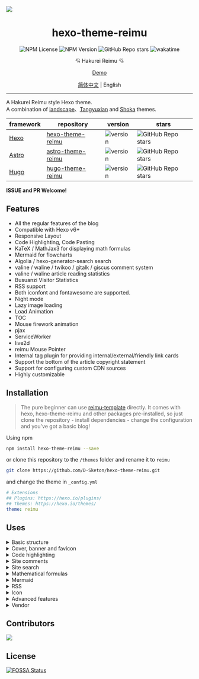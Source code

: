 <img src="https://fastly.jsdelivr.net/gh/D-Sketon/hexo-theme-reimu@main/_screenshot/Reimu_dark.png"/>
<div align = center>
  <h1>hexo-theme-reimu</h1>
  <img alt="NPM License" src="https://img.shields.io/npm/l/hexo-theme-reimu">
  <img alt="NPM Version" src="https://img.shields.io/npm/v/hexo-theme-reimu">
  <img alt="GitHub Repo stars" src="https://img.shields.io/github/stars/D-Sketon/hexo-theme-reimu">
  <img src="https://wakatime.com/badge/user/a6ea8444-9e83-48bb-9744-09a19ac07114/project/fe59c195-6633-4ee8-89c0-e1b24fa1fff4.svg" alt="wakatime">
  <p align="center">
  💘 Hakurei Reimu 💘
  </p>

[Demo](https://d-sketon.github.io)

[简体中文](https://github.com/D-Sketon/hexo-theme-reimu/blob/main/README.md) | English

</div>

---

A Hakurei Reimu style Hexo theme.  
A combination of [landscape](https://github.com/hexojs/hexo-theme-landscape)、[Tangyuxian](https://github.com/tangyuxian/hexo-theme-tangyuxian) and [Shoka](https://github.com/amehime/hexo-theme-shoka) themes.

|framework|repository|version|stars|
|-|-|-|-|
|[Hexo](https://hexo.io/)|[hexo-theme-reimu](https://github.com/D-Sketon/hexo-theme-reimu)|<img alt="version" src="https://img.shields.io/badge/dynamic/json?url=https%3A%2F%2Fgithub.com%2FD-Sketon%2Fhexo-theme-reimu%2Fraw%2Fmain%2Fpackage.json&query=%24.version&label=version">|<img alt="GitHub Repo stars" src="https://img.shields.io/github/stars/D-Sketon/hexo-theme-reimu">|
|[Astro](https://astro.build)|[astro-theme-reimu](https://github.com/D-Sketon/astro-theme-reimu)|<img alt="version" src="https://img.shields.io/badge/dynamic/json?url=https%3A%2F%2Fgithub.com%2FD-Sketon%2Fastro-theme-reimu%2Fraw%2Fmain%2Fpackage.json&query=%24.version&label=version">|<img alt="GitHub Repo stars" src="https://img.shields.io/github/stars/D-Sketon/astro-theme-reimu">|
|[Hugo](https://gohugo.io)|[hugo-theme-reimu](https://github.com/D-Sketon/hugo-theme-reimu)|<img alt="version" src="https://img.shields.io/badge/dynamic/json?url=https%3A%2F%2Fgithub.com%2FD-Sketon%2Fhugo-theme-reimu%2Fraw%2Fmain%2Fpackage.json&query=%24.version&label=version">|<img alt="GitHub Repo stars" src="https://img.shields.io/github/stars/D-Sketon/hugo-theme-reimu">|

**ISSUE and PR Welcome!**

## Features

- All the regular features of the blog
- Compatible with Hexo v6+
- Responsive Layout
- Code Highlighting, Code Pasting
- KaTeX / MathJax3 for displaying math formulas
- Mermaid for flowcharts
- Algolia / hexo-generator-search search
- valine / waline / twikoo / gitalk / giscus comment system
- valine / waline article reading statistics
- Busuanzi Visitor Statistics
- RSS support
- Both iconfont and fontawesome are supported.
- Night mode
- Lazy image loading
- Load Animation
- TOC
- Mouse firework animation
- pjax
- ServiceWorker
- live2d
- reimu Mouse Pointer
- Internal tag plugin for providing internal/external/friendly link cards
- Support the bottom of the article copyright statement
- Support for configuring custom CDN sources
- Highly customizable

## Installation

> The pure beginner can use [reimu-template](https://github.com/D-Sketon/reimu-template) directly. It comes with hexo, hexo-theme-reimu and other packages pre-installed, so just clone the repository - install dependencies - change the configuration and you've got a basic blog!

Using npm

```bash
npm install hexo-theme-reimu --save
```

or clone this repository to the `/themes` folder and rename it to `reimu`

```bash
git clone https://github.com/D-Sketon/hexo-theme-reimu.git
```

and change the theme in `_config.yml`

```yaml
# Extensions
## Plugins: https://hexo.io/plugins/
## Themes: https://hexo.io/themes/
theme: reimu
```

## Uses

<details>
<summary>Basic structure</summary>

### Basic structure

For correct display, please refer to `_example` and create separate `_data`, `about` and `friend` folders in `source`

#### \_data

- The `avatar` folder stores the author's avatar, named `avatar.webp` by default, and can be configured in the inner `_config.yml` as follows

```yaml
avatar: "avatar.webp"
```

- The `covers` folder stores the article covers
- The `covers.yml` file stores the article cover urls

#### about

`index.md` as the **about** page

#### friend

`index.md` as the **friends** page, fill in `_data.yml` with friend information to display the corresponding friend card on the page

</details>
<details>
<summary>Cover, banner and favicon</summary>

### Cover, banner and favicon

#### Cover

The logic for displaying the cover is as follows

- If the article's Front matter contains the url for cover, the article's header image and home page thumbnails display that url

```yaml
---
title: Hello World
cover: https://example.com
---
```

- If the article's Front matter contains cover as `false`, the article doesn't show the header image (it's still a random image on the front page)

```yaml
---
title: Hello World
cover: false
---
```

- If the article's Front matter contains cover as `rgb(xxx,xxx,xxx)`, the article's header image is the corresponding gradient solid color (still a random image on the front page)

```yaml
---
title: Hello World
cover: rgb(255,117,117)
---
```

- Otherwise, look for the `covers` folder and `covers.yml` and pick a random image from it
- If none of these files exist, display the banner

#### banner

The banner is stored in `themes/reimu/source/images/banner.webp` and can be modified in the inner `_config.yml`

```yaml
banner: "/images/banner.webp"
```

#### favicon

The favicon is stored in `themes/reimu/source/images/favicon.ico`，and can be modified in the inner `_config.yml`

```yaml
favicon: "/images/favicon.ico"
```

#### topped

Add `sticky: true` to the article's Front-matter

```yaml
---
title: Hello World
sticky: true
---
```

</details>
<details>
<summary>Code highlighting</summary>

### Code highlighting

To ensure that the code blocks are displayed correctly, please ensure that the outer `_config.yml` is configured as follows
(Hexo <7.0.0)

```yaml
highlight:
  enable: true
  wrap: true
  hljs: false
prismjs:
  enable: false
```

(Hexo >=7.0.0)

```yaml
syntax_highlighter: highlight.js
highlight:
  wrap: true
  hljs: false
```

The code block also provides a code paste function. Click the copy button in the upper right corner of the code block to copy the code. In the inner `_config.yml`, you can configure the copy function.   
`success` is the prompt when the copy is successful, and `fail` is the prompt when the copy fails. In addition, you can configure the copyright statement. When the number of characters copied is greater than `count`, the content copied will be followed by the `content` copyright.

```yaml
clipboard:
  success: 复制成功(*^▽^*)
  fail: 复制失败 (ﾟ⊿ﾟ)ﾂ
  copyright:
    enable: false
    count: 50 # The number of characters when the copyright is displayed
    content: 本文版权：本博客所有文章除特别声明外，均采用 BY-NC-SA 许可协议。转载请注明出处！
```

</details>
<details>
<summary>Site comments</summary>

### Site comments

> In-site comments can be controlled independently of each post using `comments` in Front matter.  
> Comments are not shown when `comments` is `false`, and are shown or not shown when `true` or not filled in, depending on the `_config.yml` configuration.

If based on [Valine](https://valine.js.org/)  
Please refer to its official documentation to complete the configuration of `LeanCloud` and change `valine.enable` to `true` in the inner `_config.yml` and fill in your own `appId` and `appKey`

```yaml
valine:
  enable: true
  appId: "your appId"
  appKey: "your appKey"
```

If based on [Waline](https://waline.js.org/)  
Please refer to its [official documentation](https://waline.js.org/guide/get-started/) to complete the `LeanCloud` configuration and change `waline.enable` to `true` in the inner `_config.yml`, and fill in your own `serverURL`

```yaml
waline:
  enable: true
  serverURL: "your server url"
  lang: zh-CN
  locale: {} # https://waline.js.org/guide/features/i18n.html#%E8%87%AA%E5%AE%9A%E4%B9%89%E8%AF%AD%E8%A8%80
  emoji:
    - https://unpkg.com/@waline/emojis@1.2.0/weibo
    - https://unpkg.com/@waline/emojis@1.2.0/alus
    - https://unpkg.com/@waline/emojis@1.2.0/bilibili
    - https://unpkg.com/@waline/emojis@1.2.0/qq
    - https://unpkg.com/@waline/emojis@1.2.0/tieba
    - https://unpkg.com/@waline/emojis@1.2.0/tw-emoji
  meta:
    - nick
    - mail
    - link
  requiredMeta:
    - nick
    - mail
  wordLimit: 0
  pageSize: 10
  pageview: true
```

If based on [twikoo](https://twikoo.js.org)  
Please refer to its [official documentation](https://twikoo.js.org/quick-start.html) to complete the Tencent Cloud or Vercel deployment, and change `twikoo.enable` to `true` in the inner `_config.yml`, and fill in your own `envId`.

```yml
twikoo:
  enable: true
  envId: # Tencent cloud environment fill envId; Vercel environment fill address (https://xxx.vercel.app)
  region:
```

If based on [giscus](https://giscus.app/zh-CN), please refer to the documentation to complete the configuration of the repository and change `giscus.enable` to `true` in the inner `_config.yml`, and fill in the corresponding data.

```yml
giscus:
  enable: true
  repo: "your repo"
  repoId: "your repoId"
  category: "your category"
  categoryId: "your categoryId"
  mapping: mapping
  strict: 0
  reactionsEnabled: 1
  emitMetadata: 0
  inputPosition: bottom
  commentTheme: preferred_color_scheme
  lang: zh-CN
```

If based on [gitalk](https://gitalk.github.io/)  
Please refer to its [official documentation](https://github.com/gitalk/gitalk?tab=readme-ov-file#usage) to complete the repository configuration, and change `gitalk.enable` to `true` in the inner `_config.yml` and fill in the corresponding data.

```yml
gitalk:
  enable: true
  clientID: "your application client ID"
  clientSecret: "your application client secret"
  repo: "your repo"
  owner: "repo owner"
  admin: "repo owner and collaborators"
  md5: false # Whether to use md5 to encrypt the path
```

</details>
<details>
<summary>Site search</summary>

### Site search

If your site search is based on [Algolia](https://www.algolia.com/), please install [hexo-algoliasearch](https://github.com/LouisBarranqueiro/hexo-algoliasearch)

```bash
npm install hexo-algoliasearch --save
```

and refer to its [README](https://github.com/LouisBarranqueiro/hexo-algoliasearch#readme) to complete the configuration of the `Algolia` account, and add the following configuration to the outer `_config.yml`

```yml
algolia:
  appId: "your applicationID"
  apiKey: "your apiKey"
  adminApiKey: "your adminApiKey"
  indexName: "your indexName"
  chunkSize: 5000
  fields:
    - content:strip:truncate,0,500
    - excerpt:strip
    - gallery
    - permalink
    - photos
    - slug
    - tags
    - title
```

Change `algolia_search.enable` to `true` in the inner `_config.yml`

```yaml
algolia_search:
  enable: true
```

Note: The search link is a permanent link, so please ensure that the `url` in the outer `_config.yml` is filled in correctly

If your site search is based on [hexo-generator-search](https://github.com/wzpan/hexo-generator-search), please install [hexo-generator-search](https://github.com/wzpan/hexo-generator-search)

And refer to its [README](https://github.com/wzpan/hexo-generator-search#readme) to add the following configuration to the outer `_config.yml`

```yml
search:
  path: search.json # The filename must be search.json
  field: post
  content: true
```

In the inner `_config.yml` change `generator_search.enable` to `true

```yaml
generator_search:
  enable: true
```

</details>
<details>
<summary>Mathematical formulas</summary>

### Mathematical formulas

Disable by default, enable math formula support by changing `math.enable` to `true` in the inner `_config.yml`

> Note: Do not enable both KaTeX and MathJax3

#### KaTeX

If you want to use server-side rendering, please install [@reimujs/hexo-renderer-markdown-it-plus](https://github.com/D-Sketon/hexo-renderer-markdown-it-plus)

```bash
npm uninstall hexo-renderer-marked --save
npm install @reimujs/hexo-renderer-markdown-it-plus --save
```

Change `math.katex.enable` to `true` in the inner `_config.yml`

```yaml
math:
  enable: true
  katex:
    enable: true
    autoRender: false
```

If you want to use client-side rendering, you don't need to install the above plugin, just change `math.katex.enable` to `true` in the inner `_config.yml`, and change `autoRender` to `true`

```yaml
math:
  enable: true
  katex:
    enable: true
    autoRender: true
```

#### MathJax3

If you want to use MathJax3, please change `math.mathjax.enable` to `true` in the inner `_config.yml`

```yaml
math:
  enable: true
  mathjax:
    enable: true
    options: # MathJax3 Options
```

</details>
<details>
<summary>Mermaid</summary>

### Mermaid

Please install [hexo-filter-mermaid-diagrams](https://github.com/webappdevelp/hexo-filter-mermaid-diagrams)

```bash
npm install hexo-filter-mermaid-diagrams --save
```

Change `mermaid.enable` to `true` in the inner `_config.yml`

```yaml
mermaid:
  enable: true
```

and add ``mermaid: true`` to the front-matter of articles that need to use mermaid.

```yaml
---
title: Hello World
mermaid: true
---
```

</details>
<details>
<summary>RSS</summary>

### RSS

Please install [hexo-generator-feed](https://github.com/hexojs/hexo-generator-feed)

```bash
npm install hexo-generator-feed --save
```

and refer to its [README](https://github.com/hexojs/hexo-generator-feed#readme) to complete the configuration of the `feed` in the outer `_config.yml`  
Fill in the inner `_config.yml` with the generated `xml`

```yaml
rss: atom.xml
```

</details>

<details>
<summary>Icon</summary>

### Icon

Icon defaults to the iconfont provided with this project (v0.1.3+)

```yml
icon_font: 4552607_y484ez0be3f
```

If you want to continue using fontawesome icons, set `icon_font` to `false`, which will use the corresponding fontawesome in `vendor`.

```yml
fontawesome:
  high_priority:
    - webcache|@fortawesome/fontawesome-free@6.5.1/css/regular.min.css
    - webcache|@fortawesome/fontawesome-free@6.5.1/css/solid.min.css
  low_priority:
    - webcache|@fortawesome/fontawesome-free@6.5.1/css/brands.min.css
    - webcache|@fortawesome/fontawesome-free@6.5.1/css/v5-font-face.min.css
    - webcache|@fortawesome/fontawesome-free@6.5.1/css/v4-font-face.min.css
```

</details>

<details>
<summary>Advanced features</summary>

### Advanced features

#### firework

Enabled by default

```yaml
firework:
  enable: true
```

See [mouse-firework](https://github.com/D-Sketon/mouse-firework) for more information

#### pjax

Disabled by default

```yaml
pjax:
  enable: false
```

> pjax was introduced in v0.0.10 for those who need to add music players and other users who need SPA. However, it is still experimental and may cause bugs such as **scripts not executing**, **scripts repeating**, **pages rendering mess**, etc. Please consider it carefully!

#### ServiceWorker

Disabled by default

```yaml
service_worker:
  enable: false
```

#### live2d

Disabled by default

```yaml
live2d:
  enable: false
```

#### reimu cursor

Enabled by default

```yml
reimu_cursor: true
```

#### Responsive Banner Image (v0.2.0+)

Disabled by default, enable it on and providing the corresponding size of the image and media query can improve the LCP on mobile to some extent
```yml
banner_srcset:
enable: false
srcset:
  - src: "/images/banner-600w.webp"
    media: "(max-width: 479px)"
  - src: "/images/banner-800w.webp"
    media: "(max-width: 799px)"
  - src: "/images/banner.webp"
    media: "(min-width: 800px)"
```

#### Article copyright notice (v0.2.0+)

Disabled by default
``` yml
article_copyright: 
enable: false # Is the copyright card displayed?
content: # true | false Does the copyright card show the author?
  author: # true | false Do copyright cards show author?
  link: # true | false Do you want to show links?
  title: # true | false Do you show the title of the copyrighted card?
  date: # true | false The date the copyrighted card was created?
  updated: # true | false Copyright card show updated date?
  license: # true | false Copyright Card Showcase Agreement?
```

Besides, you can also control it through the front-matter of the article, which takes precedence over the global configuration

```yaml
---
copyright: true # Whether to display the copyright card
---
```

#### quicklink (v0.2.3+)

Disabled by default

```yaml
quicklink:
  enable: false
  timeout: 3000 # Timeout for quicklink
  priority: true # Whether to prioritize loading the page
  ignores: [] # Ignore the specified link, only support string
```

#### outdate warning (v0.2.4+)

Disabled by default

```yaml
outdate:
  enable: false
  daysAgo: 180 # The number of days after which the article is considered outdated
  message: 本文最后更新于 {time}，请注意文中内容可能已经发生变化。
```

#### sponsor (v0.3.2+)

Disabled by default

```yaml
sponsor:
  enable: false # Whether to enable sponsorship
  tip: 请作者喝杯咖啡吧！ # Sponsorship prompt
  icon:
    url: "../images/taichi.png" # this path is relative to the css/style.css, so it needs to go up one level to reach the images folder
    rotate: true
    mask: true # whether to use the images as a mask
  qr:
    - name: 支付宝 # Payment method
      src: "/sponsor/alipay.jpg" # QR code
```

Besides, you can also control it through the front-matter of the article, which takes precedence over the global configuration

```yaml
---
sponsor: true # Whether to display the sponsorship
---
```

#### home categories card (v1.0.0+)

Disable by default, enable it to display the category card on the homepage, which can replace the directory in the widget

```yaml
home_categories:
  enable: false # Whether to display the home category card?
  content:
    - categories: # Category name, the format is consistent with the categories in the front-matter, which can be a string (single-level category) or an array (multi-level category)
      cover: # Card cover, if not filled in, a random cover will be used
```

</details>
<details>
<summary>Vendor</summary>

### Vendor

v0.1.0 is a major refactoring of `vendor`, the `vendor` path is now composed of `:cdn|:package@:version/:file`, and `:cdn` can be configured in `vendor` itself. It currently comes with the following CDN sources:

```yaml
cdn_jsdelivr_gh: https://cdn.jsdelivr.net/gh/ # github acceleration only
cdn_jsdelivr_npm: https://cdn.jsdelivr.net/npm/ # npm acceleration only
fastly_jsdelivr_gh: https://fastly.jsdelivr.net/gh/ # github acceleration only
fastly_jsdelivr_npm: https://fastly.jsdelivr.net/npm/ # npm acceleration only
unpkg: https://unpkg.com/ # npm acceleration only
webcache: https://npm.webcache.cn/ # npm acceleration only
```

Users can switch between CDN sources according to network conditions.
</details>


## Contributors

[![](https://contributors-img.web.app/image?repo=D-Sketon/hexo-theme-reimu)](https://github.com/D-Sketon/hexo-theme-reimu/graphs/contributors)

## License

[![FOSSA Status](https://app.fossa.com/api/projects/git%2Bgithub.com%2FD-Sketon%2Fhexo-theme-reimu.svg?type=large)](https://app.fossa.com/projects/git%2Bgithub.com%2FD-Sketon%2Fhexo-theme-reimu?ref=badge_large)

